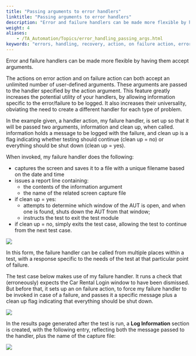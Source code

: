 ```yaml
--- 
title: "Passing arguments to error handlers"
linktitle: "Passing arguments to error handlers"
description: "Error and failure handlers can be made more flexible by having them accept arguments."
weight: 4
aliases: 
    - /TA_Automation/Topics/error_handling_passing_args.html
keywords: "errors, handling, recovery, action, on failure action, error handling, handler arguments, on failure action, arguments, for error and failure handlers"
---
```


Error and failure handlers can be made more flexible by having them accept arguments.

The actions on error action and on failure action can both accept an unlimited number of user-defined arguments. These arguments are passed to the handler specified by the action argument. This feature greatly increases the potential utility of your handlers, by allowing information specific to the error/failure to be logged. It also increases their universality, obviating the need to create a different handler for each type of problem.

In the example given, a handler action, my failure handler, is set up so that it will be passed two arguments, information and clean up, when called. information holds a message to be logged with the failure, and clean up is a flag indicating whether testing should continue \(clean up = no\) or everything should be shut down \(clean up = yes\).

When invoked, my failure handler does the following:

-   captures the screen and saves it to a file with a unique filename based on the date and time
-   issues a report line containing:
    -   the contents of the information argument
    -   the name of the related screen capture file
-   if clean up = yes:
    -   attempts to determine which window of the AUT is open, and when one is found, shuts down the AUT from that window;
    -   instructs the test to exit the test module
-   if clean up = no, simply exits the test case, allowing the test to continue from the next test case.

![](/images/TA_Automation/Images/abtErrorHandling_Failure_handler_test02.png)

In this form, the failure handler can be called from multiple places within a test, with a response specific to the needs of the test at that particular point of failure.

The test case below makes use of my failure handler. It runs a check that \(erroneously\) expects the Car Rental Login window to have been dismissed. But before that, it sets up an on failure action, to force my failure handler to be invoked in case of a failure, and passes it a specific message plus a clean up flag indicating that everything should be shut down.

![](/images/TA_Automation/Images/abtErrorHandling_Failure_handler_test01.png)

In the results page generated after the test is run, a **Log Information** section is created, with the following entry, reflecting both the message passed to the handler, plus the name of the capture file:

![](/images/TA_Automation/Images/abtErrorHandling_Failure_handler_result_log.png)



